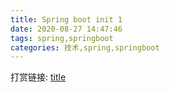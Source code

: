 ```yaml
---
title: Spring boot init 1
date: 2020-08-27 14:47:46
tags: spring,springboot
categories: 技术,spring,springboot
---
```


打赏链接: [title](/2020/08/22/HelloWorld/index.html)
